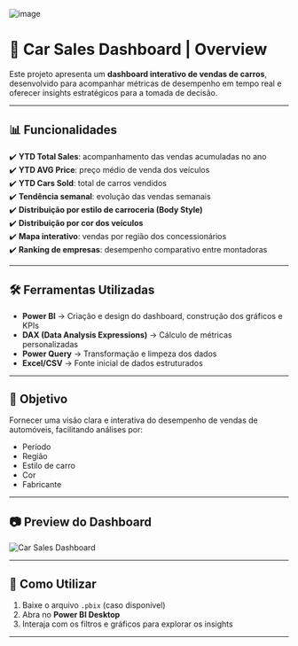 ![image](https://github.com/Jehshegg/CarSales/assets/105262116/ddb66cf7-2a4c-43a9-bfda-5f22851805f1)


# 🚗 Car Sales Dashboard | Overview  

Este projeto apresenta um **dashboard interativo de vendas de carros**, desenvolvido para acompanhar métricas de desempenho em tempo real e oferecer insights estratégicos para a tomada de decisão.  

---

## 📊 Funcionalidades  

✔️ **YTD Total Sales**: acompanhamento das vendas acumuladas no ano  
✔️ **YTD AVG Price**: preço médio de venda dos veículos  
✔️ **YTD Cars Sold**: total de carros vendidos  
✔️ **Tendência semanal**: evolução das vendas semanais  
✔️ **Distribuição por estilo de carroceria (Body Style)**  
✔️ **Distribuição por cor dos veículos**  
✔️ **Mapa interativo**: vendas por região dos concessionários  
✔️ **Ranking de empresas**: desempenho comparativo entre montadoras  

---

## 🛠️ Ferramentas Utilizadas  

- **Power BI** → Criação e design do dashboard, construção dos gráficos e KPIs  
- **DAX (Data Analysis Expressions)** → Cálculo de métricas personalizadas  
- **Power Query** → Transformação e limpeza dos dados  
- **Excel/CSV** → Fonte inicial de dados estruturados  

---

## 🎯 Objetivo  

Fornecer uma visão clara e interativa do desempenho de vendas de automóveis, facilitando análises por:  

- Período  
- Região  
- Estilo de carro  
- Cor  
- Fabricante  

---

## 📷 Preview do Dashboard  

![Car Sales Dashboard](./caminho/para/sua/imagem.png)  

---

## 📌 Como Utilizar  

1. Baixe o arquivo `.pbix` (caso disponível)  
2. Abra no **Power BI Desktop**  
3. Interaja com os filtros e gráficos para explorar os insights  

---


